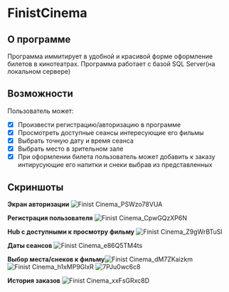 # FinistCinema

## О программе
Программа иммитирует в удобной и красивой форме оформление билетов в кинотеатрах.
  Программа работает с базой SQL Server(на локальном сервере)

## Возможности
Пользователь может:
- [x] Произвести регистрацию/авторизацию в программе
- [x] Просмотреть доступные сеансы интересующие его фильмы
- [x] Выбрать точную дату и время сеанса
- [x] Выбрать место в зрительном зале
- [x] При оформлении билета пользователь может добавить к заказу интирусующие его напитки и снеки выбрав из представленных

## Скриншоты
**Экран авторизации**
![Finist Cinema_PSWzo78VUA](https://github.com/AveLeg1on/Finist.Cinema/assets/58211377/624ea1b2-8c5d-4cc4-8151-6e947f573e42)

**Регистрация пользователя**
![Finist Cinema_CpwGQzXP6N](https://github.com/AveLeg1on/Finist.Cinema/assets/58211377/059e5fa4-43a7-45c0-90ee-8291ea725c28)

**Hub с доступными к просмотру фильму**
![Finist Cinema_Z9gWrBTuSl](https://github.com/AveLeg1on/Finist.Cinema/assets/58211377/2f4a3843-8427-4346-97f3-ae1424a3a365)

**Даты сеансов**
![Finist Cinema_e86Q5TM4ts](https://github.com/AveLeg1on/Finist.Cinema/assets/58211377/ad38f4d6-949d-4722-b6b7-216b08e8f236)

**Выбор места/снеков к фильму**![Finist Cinema_dM7ZKaizkm](https://github.com/AveLeg1on/Finist.Cinema/assets/58211377/2ead7188-93de-4439-a1b8-6b6475dc0633)
![Finist Cinema_h1xMP9GlxR](https://github.com/AveLeg1on/Finist.Cinema/assets/58211377/3c729e6e-a7a0-4b0f-8e59-6c34373ca56c)
![7PJu0wc6c8](https://github.com/AveLeg1on/Finist.Cinema/assets/58211377/44eae21f-1328-40ae-9dde-a2aad51dd8e5)

**История заказов**
![Finist Cinema_xxFsGRxc8D](https://github.com/AveLeg1on/Finist.Cinema/assets/58211377/af728365-e4fa-4768-b42a-97e66c3bba32)

##
